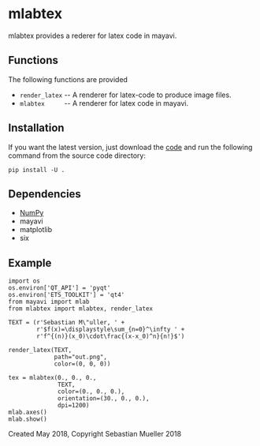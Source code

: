 mlabtex
=======

mlabtex provides a rederer for latex code in mayavi.

Functions
---------
The following functions are provided

 - `render_latex` -- A renderer for latex-code to produce image files.
 - `mlabtex     ` -- A renderer for latex code in mayavi.

Installation
------------
If you want the latest version, just download the
[code](https://github.com/MuellerSeb/mlabtex/archive/master.zip)
and run the following command from the source code directory:

    pip install -U .

Dependencies
------------
 - [NumPy](http://www.numpy.org)
 - mayavi
 - matplotlib
 - six

Example
-------
    import os
    os.environ['QT_API'] = 'pyqt'
    os.environ['ETS_TOOLKIT'] = 'qt4'
    from mayavi import mlab
    from mlabtex import mlabtex, render_latex

    TEXT = (r'Sebastian M\"uller, ' +
            r'$f(x)=\displaystyle\sum_{n=0}^\infty ' +
            r'f^{(n)}(x_0)\cdot\frac{(x-x_0)^n}{n!}$')

    render_latex(TEXT,
                 path="out.png",
                 color=(0, 0, 0))

    tex = mlabtex(0., 0., 0.,
                  TEXT,
                  color=(0., 0., 0.),
                  orientation=(30., 0., 0.),
                  dpi=1200)
    mlab.axes()
    mlab.show()

Created May 2018, Copyright Sebastian Mueller 2018

